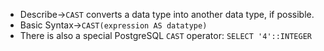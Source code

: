 - Describe→`CAST` converts a data type into another data type, if possible.
- Basic Syntax→`CAST(expression AS datatype)` 
- There is also a special PostgreSQL `CAST` operator:  `SELECT '4'::INTEGER` 
